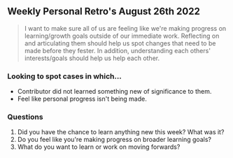 ## Weekly Personal Retro's August 26th 2022
> I want to make sure all of us are feeling like we're making progress on learning/growth goals outside of our immediate work.
> Reflecting on and articulating them should help us spot changes that need to be made before they fester.  In addition, understanding
> each others' interests/goals should help us help each other.

### Looking to spot cases in which...
- Contributor did not learned something new of significance to them.
- Feel like personal progress isn't being made.

### Questions
1. Did you have the chance to learn anything new this week?  What was it?
2. Do you feel like you're making progress on broader learning goals?
3. What do you want to learn or work on moving forwards?


